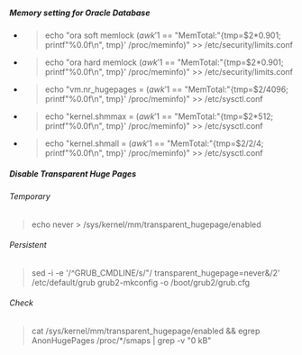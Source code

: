 ##### Memory setting for Oracle Database
- > echo "ora soft memlock $(awk '$1 == "MemTotal:"{tmp=$2\*0.901; printf"%0.0f\n", tmp}' /proc/meminfo)" >> /etc/security/limits.conf  
- > echo "ora hard memlock $(awk '$1 == "MemTotal:"{tmp=$2\*0.901; printf"%0.0f\n", tmp}' /proc/meminfo)" >> /etc/security/limits.conf  
- > echo "vm.nr_hugepages = $(awk '$1 == "MemTotal:"{tmp=$2/4096; printf"%0.0f\n", tmp}' /proc/meminfo)" >> /etc/sysctl.conf  
- > echo "kernel.shmmax = $(awk '$1 == "MemTotal:"{tmp=$2\*512; printf"%0.0f\n", tmp}' /proc/meminfo)" >> /etc/sysctl.conf  
- > echo "kernel.shmall = $(awk '$1 == "MemTotal:"{tmp=$2/2/4; printf"%0.0f\n", tmp}' /proc/meminfo)" >> /etc/sysctl.conf

##### Disable Transparent Huge Pages
###### Temporary
> echo never > /sys/kernel/mm/transparent_hugepage/enabled
###### Persistent
> sed -i -e '/^GRUB_CMDLINE/s/"/ transparent_hugepage=never&/2' /etc/default/grub
> grub2-mkconfig -o /boot/grub2/grub.cfg
###### Check
> cat /sys/kernel/mm/transparent_hugepage/enabled && egrep AnonHugePages /proc/\*/smaps | grep -v "0 kB"
